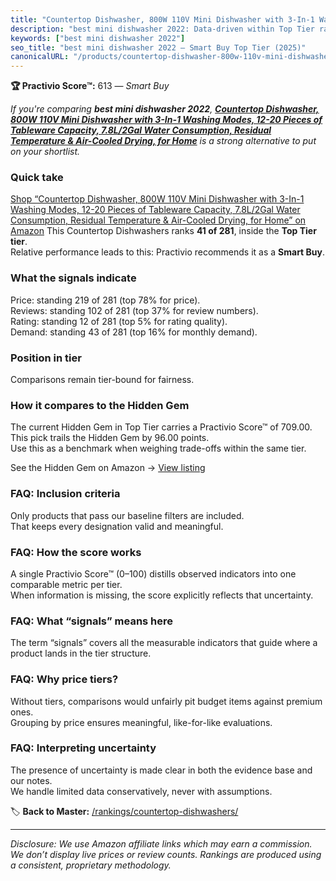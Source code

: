 ```yaml
---
title: "Countertop Dishwasher, 800W 110V Mini Dishwasher with 3-In-1 Washing Modes, 12-20 Pieces of Tableware Capacity, 7.8L/2Gal Water Consumption, Residual Temperature & Air-Cooled Drying, for Home"
description: "best mini dishwasher 2022: Data-driven within Top Tier ranking using the Practivio Score™. Positioned by quality, value, demand, findability, momentum."
keywords: ["best mini dishwasher 2022"]
seo_title: "best mini dishwasher 2022 — Smart Buy Top Tier (2025)"
canonicalURL: "/products/countertop-dishwasher-800w-110v-mini-dishwasher-with-3-in-1-washing-modes-12-20-pieces-of-tableware-capacity-78l2gal-water-consumption-residual-temperature-air-cooled-drying-for-home-B0DNMSXJRF/"
---
```


**🏆 Practivio Score™:** 613 — _Smart Buy_


*If you're comparing **best mini dishwasher 2022**, **[Countertop Dishwasher, 800W 110V Mini Dishwasher with 3-In-1 Washing Modes, 12-20 Pieces of Tableware Capacity, 7.8L/2Gal Water Consumption, Residual Temperature & Air-Cooled Drying, for Home](https://www.amazon.com/dp/B0DNMSXJRF?tag=practivio-20)** is a strong alternative to put on your shortlist.*
### Quick take
[Shop “Countertop Dishwasher, 800W 110V Mini Dishwasher with 3-In-1 Washing Modes, 12-20 Pieces of Tableware Capacity, 7.8L/2Gal Water Consumption, Residual Temperature & Air-Cooled Drying, for Home” on Amazon](https://www.amazon.com/dp/B0DNMSXJRF?tag=practivio-20)
This Countertop Dishwashers ranks **41 of 281**, inside the **Top Tier tier**.  
Relative performance leads to this: Practivio recommends it as a **Smart Buy**.

### What the signals indicate
Price: standing 219 of 281 (top 78% for price).  
Reviews: standing 102 of 281 (top 37% for review numbers).  
Rating: standing 12 of 281 (top 5% for rating quality).  
Demand: standing 43 of 281 (top 16% for monthly demand).

### Position in tier
Comparisons remain tier-bound for fairness.

### How it compares to the Hidden Gem
The current Hidden Gem in Top Tier carries a Practivio Score™ of 709.00.  
This pick trails the Hidden Gem by 96.00 points.  
Use this as a benchmark when weighing trade-offs within the same tier.  

See the Hidden Gem on Amazon → [View listing](https://www.amazon.com/dp/B08N6WV3HX?tag=practivio-20)

### FAQ: Inclusion criteria
Only products that pass our baseline filters are included.  
That keeps every designation valid and meaningful.

### FAQ: How the score works
A single Practivio Score™ (0–100) distills observed indicators into one comparable metric per tier.  
When information is missing, the score explicitly reflects that uncertainty.

### FAQ: What “signals” means here
The term “signals” covers all the measurable indicators that guide where a product lands in the tier structure.

### FAQ: Why price tiers?
Without tiers, comparisons would unfairly pit budget items against premium ones.  
Grouping by price ensures meaningful, like-for-like evaluations.

### FAQ: Interpreting uncertainty
The presence of uncertainty is made clear in both the evidence base and our notes.  
We handle limited data conservatively, never with assumptions.


🏷️ **Back to Master:** [/rankings/countertop-dishwashers/](/rankings/countertop-dishwashers/)

---
_Disclosure: We use Amazon affiliate links which may earn a commission. We don’t display live prices or review counts. Rankings are produced using a consistent, proprietary methodology._
